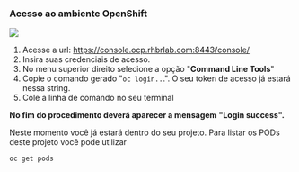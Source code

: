 ### Acesso ao ambiente OpenShift

![](https://storage.googleapis.com/workshop-openshift/oc-login.gif)



1. Acesse a url: https://console.ocp.rhbrlab.com:8443/console/
2. Insira suas credenciais de acesso.
3. No menu superior direito selecione a opção "**Command Line Tools**"
4. Copie o comando gerado "`oc login..`.". O seu token de acesso já estará nessa string.
5. Cole a linha de comando no seu terminal

**No fim do procedimento deverá aparecer a mensagem "Login success".**

Neste momento você já estará dentro do seu projeto. Para listar os PODs deste projeto você pode utilizar

`oc get pods`



